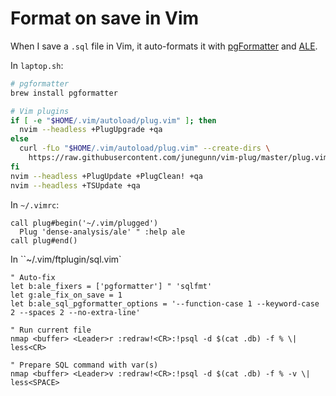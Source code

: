 # Format on save in Vim

When I save a `.sql` file in Vim,
it auto-formats it with [pgFormatter](https://github.com/darold/pgFormatter)
and [ALE](https://github.com/dense-analysis/ale).

In `laptop.sh`:

```bash
# pgformatter
brew install pgformatter

# Vim plugins
if [ -e "$HOME/.vim/autoload/plug.vim" ]; then
  nvim --headless +PlugUpgrade +qa
else
  curl -fLo "$HOME/.vim/autoload/plug.vim" --create-dirs \
    https://raw.githubusercontent.com/junegunn/vim-plug/master/plug.vim
fi
nvim --headless +PlugUpdate +PlugClean! +qa
nvim --headless +TSUpdate +qa
```

In `~/.vimrc`:

```vim
call plug#begin('~/.vim/plugged')
  Plug 'dense-analysis/ale' " :help ale
call plug#end()
```

In ``~/.vim/ftplugin/sql.vim`

```vim
" Auto-fix
let b:ale_fixers = ['pgformatter'] " 'sqlfmt'
let g:ale_fix_on_save = 1
let b:ale_sql_pgformatter_options = '--function-case 1 --keyword-case 2 --spaces 2 --no-extra-line'

" Run current file
nmap <buffer> <Leader>r :redraw!<CR>:!psql -d $(cat .db) -f % \| less<CR>

" Prepare SQL command with var(s)
nmap <buffer> <Leader>v :redraw!<CR>:!psql -d $(cat .db) -f % -v \| less<SPACE>
```
